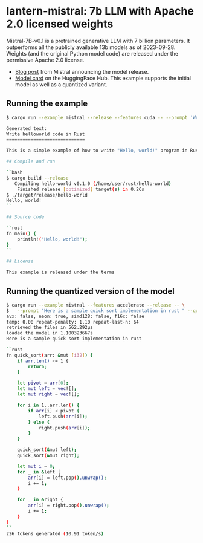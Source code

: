# lantern-mistral: 7b LLM with Apache 2.0 licensed weights

Mistral-7B-v0.1 is a pretrained generative LLM with 7 billion parameters. It outperforms all the publicly available 13b models
as of 2023-09-28. Weights (and the original Python model code) are released under the permissive Apache 2.0 license.

- [Blog post](https://mistral.ai/news/announcing-mistral-7b/) from Mistral announcing the model release.
- [Model card](https://huggingface.co/mistralai/Mistral-7B-v0.1) on the
  HuggingFace Hub.
This example supports the initial model as well as a quantized variant.

## Running the example

```bash
$ cargo run --example mistral --release --features cuda -- --prompt 'Write helloworld code in Rust' --sample-len 150

Generated text:
Write helloworld code in Rust
=============================

This is a simple example of how to write "Hello, world!" program in Rust.

## Compile and run

``bash
$ cargo build --release
   Compiling hello-world v0.1.0 (/home/user/rust/hello-world)
    Finished release [optimized] target(s) in 0.26s
$ ./target/release/hello-world
Hello, world!
``

## Source code

``rust
fn main() {
    println!("Hello, world!");
}
``

## License

This example is released under the terms
```

## Running the quantized version of the model

```bash
$ cargo run --example mistral --features accelerate --release -- \
$   --prompt "Here is a sample quick sort implementation in rust " --quantized -n 400
avx: false, neon: true, simd128: false, f16c: false
temp: 0.00 repeat-penalty: 1.10 repeat-last-n: 64
retrieved the files in 562.292µs
loaded the model in 1.100323667s
Here is a sample quick sort implementation in rust

``rust
fn quick_sort(arr: &mut [i32]) {
    if arr.len() <= 1 {
        return;
    }

    let pivot = arr[0];
    let mut left = vec![];
    let mut right = vec![];

    for i in 1..arr.len() {
        if arr[i] < pivot {
            left.push(arr[i]);
        } else {
            right.push(arr[i]);
        }
    }

    quick_sort(&mut left);
    quick_sort(&mut right);

    let mut i = 0;
    for _ in &left {
        arr[i] = left.pop().unwrap();
        i += 1;
    }

    for _ in &right {
        arr[i] = right.pop().unwrap();
        i += 1;
    }
}
``
226 tokens generated (10.91 token/s)
```

